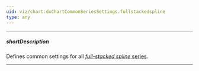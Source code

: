 ```yaml
---
uid: viz/chart:dxChartCommonSeriesSettings.fullstackedspline
type: any
---
```

---
##### shortDescription
Defines common settings for all [*full-stacked spline* series](/api-reference/10%20UI%20Components/dxChart/5%20Series%20Types/FullStackedSplineSeries '/Documentation/ApiReference/UI_Components/dxChart/Series_Types/FullStackedSplineSeries/').

---
